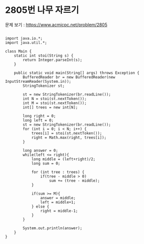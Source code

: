 # 2805번 나무 자르기

문제 보기 : <https://www.acmicpc.net/problem/2805>

<pre><code>
import java.io.*;
import java.util.*;

class Main {
    static int stoi(String s) {
        return Integer.parseInt(s);
    }

    public static void main(String[] args) throws Exception {
        BufferedReader br = new BufferedReader(new InputStreamReader(System.in));
        StringTokenizer st;

        st = new StringTokenizer(br.readLine());
        int N = stoi(st.nextToken());
        int M = stoi(st.nextToken());
        int[] trees = new int[N];

        long right = 0;
        long left = 0;
        st = new StringTokenizer(br.readLine());
        for (int i = 0; i < N; i++) {
            trees[i] = stoi(st.nextToken());
            right = Math.max(right, trees[i]);
        }

        long answer = 0;
        while(left <= right){
            long middle = (left+right)/2;
            long sum = 0;

            for (int tree : trees) {
                if(tree - middle > 0)
                    sum += (tree - middle);
            }

            if(sum >= M){
                answer = middle;
                left = middle+1;
            } else {
                right = middle-1;
            }
        }

        System.out.println(answer);
    }
}
</code></pre>